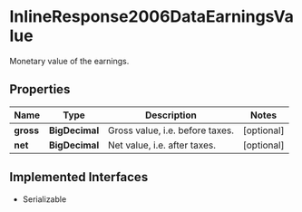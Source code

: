

# InlineResponse2006DataEarningsValue

Monetary value of the earnings.

## Properties

Name | Type | Description | Notes
------------ | ------------- | ------------- | -------------
**gross** | **BigDecimal** | Gross value, i.e. before taxes. |  [optional]
**net** | **BigDecimal** | Net value, i.e. after taxes. |  [optional]


## Implemented Interfaces

* Serializable


